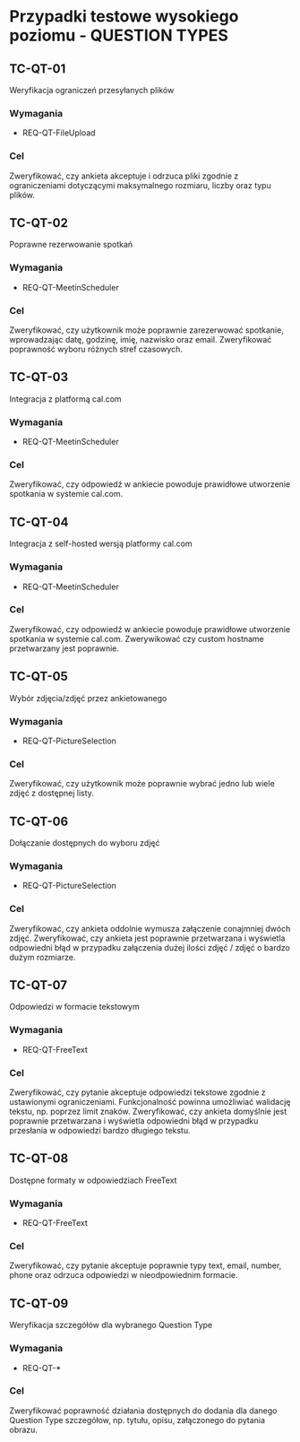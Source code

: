 # Przypadki testowe wysokiego poziomu - QUESTION TYPES

## TC-QT-01  
Weryfikacja ograniczeń przesyłanych plików
### Wymagania  
- REQ-QT-FileUpload  

### Cel  
Zweryfikować, czy ankieta akceptuje i odrzuca pliki zgodnie z ograniczeniami dotyczącymi maksymalnego rozmiaru, liczby oraz typu plików.  


## TC-QT-02
Poprawne rezerwowanie spotkań  
### Wymagania  
- REQ-QT-MeetinScheduler  

### Cel  
Zweryfikować, czy użytkownik może poprawnie zarezerwować spotkanie, wprowadzając datę, godzinę, imię, nazwisko oraz email. Zweryfikować poprawność wyboru różnych stref czasowych.


## TC-QT-03
Integracja z platformą cal.com  
### Wymagania  
- REQ-QT-MeetinScheduler  

### Cel  
Zweryfikować, czy odpowiedź w ankiecie powoduje prawidłowe utworzenie spotkania w systemie cal.com.  


## TC-QT-04
Integracja z self-hosted wersją platformy cal.com  
### Wymagania  
- REQ-QT-MeetinScheduler  

### Cel  
Zweryfikować, czy odpowiedź w ankiecie powoduje prawidłowe utworzenie spotkania w systemie cal.com. Zwerywikować czy custom hostname przetwarzany jest poprawnie. 


## TC-QT-05
Wybór zdjęcia/zdjęć przez ankietowanego
### Wymagania  
- REQ-QT-PictureSelection  

### Cel  
Zweryfikować, czy użytkownik może poprawnie wybrać jedno lub wiele zdjęć z dostępnej listy.  


## TC-QT-06
Dołączanie dostępnych do wyboru zdjęć
### Wymagania  
- REQ-QT-PictureSelection  

### Cel  
Zweryfikować, czy ankieta oddolnie wymusza załączenie conajmniej dwóch zdjęć. Zweryfikować, czy ankieta jest poprawnie przetwarzana i wyświetla odpowiedni błąd w przypadku załączenia dużej ilości zdjęć / zdjęć o bardzo dużym rozmiarze.


## TC-QT-07
Odpowiedzi w formacie tekstowym  
### Wymagania  
- REQ-QT-FreeText  

### Cel  
Zweryfikować, czy pytanie akceptuje odpowiedzi tekstowe zgodnie z ustawionymi ograniczeniami. Funkcjonalność powinna umożliwiać walidację tekstu, np. poprzez limit znaków. Zweryfikować, czy ankieta domyślnie jest poprawnie przetwarzana i wyświetla odpowiedni błąd w przypadku przesłania w odpowiedzi bardzo długiego tekstu.


## TC-QT-08
Dostępne formaty w odpowiedziach FreeText
### Wymagania  
- REQ-QT-FreeText  

### Cel  
Zweryfikować, czy pytanie akceptuje poprawnie typy text, email, number, phone oraz odrzuca odpowiedzi w nieodpowiednim formacie.


## TC-QT-09
Weryfikacja szczegółów dla wybranego Question Type
### Wymagania  
- REQ-QT-*

### Cel  
Zweryfikować poprawność działania dostępnych do dodania dla danego Question Type szczegółow, np. tytułu, opisu, załączonego do pytania obrazu.

